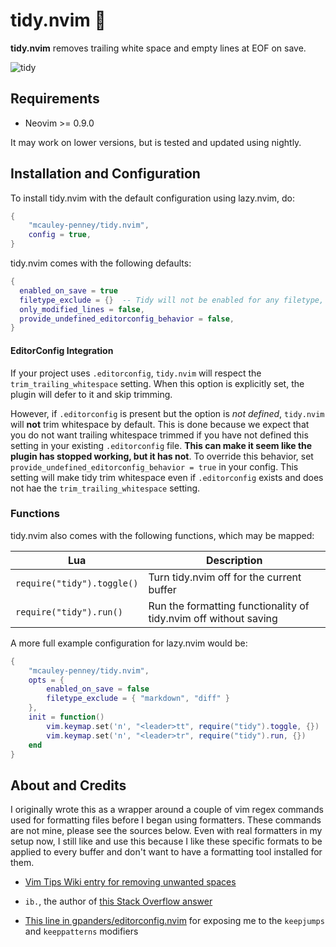 # tidy.nvim 🧹

**tidy.nvim** removes trailing white space and empty lines at EOF on save.

![tidy](https://github.com/mcauley-penney/tidy.nvim/assets/59481467/0c9c43c8-891a-40d4-9d54-b4bd5010be86)


## Requirements

- Neovim >= 0.9.0

It may work on lower versions, but is tested and updated using nightly.

## Installation and Configuration

To install tidy.nvim with the default configuration using lazy.nvim, do:

```lua
{
    "mcauley-penney/tidy.nvim",
    config = true,
}
```

tidy.nvim comes with the following defaults:

```lua
{
  enabled_on_save = true
  filetype_exclude = {}  -- Tidy will not be enabled for any filetype, e.g. "diff", in this table
  only_modified_lines = false,
  provide_undefined_editorconfig_behavior = false,
}
```

#### EditorConfig Integration

If your project uses `.editorconfig`, `tidy.nvim` will respect the `trim_trailing_whitespace` setting. When this option is explicitly set, the plugin will defer to it and skip trimming.

However, if `.editorconfig` is present but the option is *not defined*, `tidy.nvim` will **not** trim whitespace by default. This is done because we expect that you do not want trailing whitespace trimmed if you have not defined this setting in your existing `.editorconfig` file. **This can make it seem like the plugin has stopped working, but it has not**. To override this behavior, set `provide_undefined_editorconfig_behavior = true` in your config. This setting will make tidy trim whitespace even if `.editorconfig` exists and does not hae the `trim_trailing_whitespace` setting.


### Functions

tidy.nvim also comes with the following functions, which may be mapped:

| Lua                        | Description                                                      |
| -------------------------- | ---------------------------------------------------------------- |
| `require("tidy").toggle()` | Turn tidy.nvim off for the current buffer                        |
| `require("tidy").run()`    | Run the formatting functionality of tidy.nvim off without saving |

A more full example configuration for lazy.nvim would be:

```lua
{
    "mcauley-penney/tidy.nvim",
    opts = {
        enabled_on_save = false
        filetype_exclude = { "markdown", "diff" }
    },
    init = function()
        vim.keymap.set('n', "<leader>tt", require("tidy").toggle, {})
        vim.keymap.set('n', "<leader>tr", require("tidy").run, {})
    end
}
```


## About and Credits

I originally wrote this as a wrapper around a couple of vim regex commands used for formatting files before I began using formatters. These commands are not mine, please see the sources below. Even with real formatters in my setup now, I still like and use this because I like these specific formats to be applied to every buffer and don't want to have a formatting tool installed for them.

- [Vim Tips Wiki entry for removing unwanted spaces](https://vim.fandom.com/wiki/Remove_unwanted_spaces#Automatically_removing_all_trailing_whitespace)

- `ib.`, the author of [this Stack Overflow answer](https://stackoverflow.com/a/7501902)

- [This line in gpanders/editorconfig.nvim](https://github.com/gpanders/editorconfig.nvim/blob/ae3586771996b2fb1662eb0c17f5d1f4f5759bb7/lua/editorconfig.lua#L180) for exposing me to the `keepjumps` and `keeppatterns` modifiers
